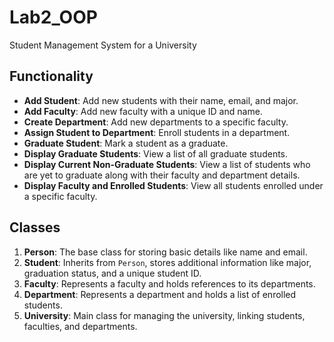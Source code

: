 # Lab2_OOP

Student Management System for a University

## Functionality

- **Add Student**: Add new students with their name, email, and major.
- **Add Faculty**: Add new faculty with a unique ID and name.
- **Create Department**: Add new departments to a specific faculty.
- **Assign Student to Department**: Enroll students in a department.
- **Graduate Student**: Mark a student as a graduate.
- **Display Graduate Students**: View a list of all graduate students.
- **Display Current Non-Graduate Students**: View a list of students who are yet to graduate along with their faculty and department details.
- **Display Faculty and Enrolled Students**: View all students enrolled under a specific faculty.

## Classes

1. **Person**: The base class for storing basic details like name and email.
2. **Student**: Inherits from `Person`, stores additional information like major, graduation status, and a unique student ID.
3. **Faculty**: Represents a faculty and holds references to its departments.
4. **Department**: Represents a department and holds a list of enrolled students.
5. **University**: Main class for managing the university, linking students, faculties, and departments.
